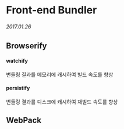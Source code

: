 # Front-end Bundler
###### 2017.01.26
## Browserify

#### watchify
번들링 결과를 메모리에 캐시하여 빌드 속도를 향상

#### persistify
번들링 결과를 디스크에 캐시하여 재빌드 속도를 향상


## WebPack